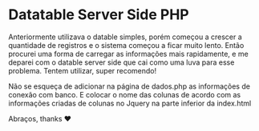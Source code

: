 # Datatable Server Side PHP 
Anteriormente utilizava o datable simples, porém começou a crescer a quantidade de registros e o sistema começou a ficar muito lento. 
Então procurei uma forma de carregar as informações mais rapidamente, e me deparei com o datable server side que cai como uma luva para esse problema. 
Tentem utilizar, super recomendo! 

Não se esqueça de adicionar na página de dados.php as informações de conexão com banco. 
E colocar o nome das colunas de acordo com as informações criadas de colunas no Jquery na parte inferior da index.html

Abraços, thanks ♥

